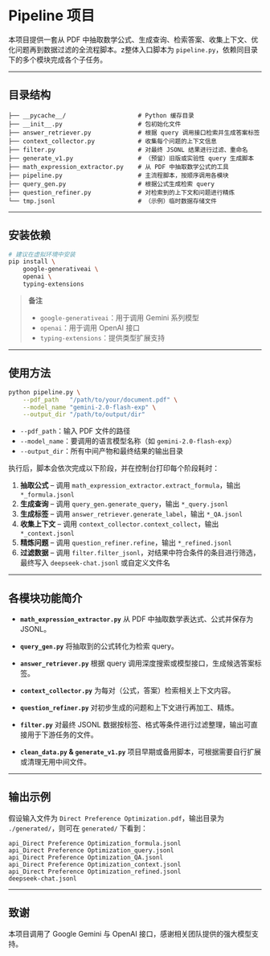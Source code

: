 # Pipeline 项目

本项目提供一套从 PDF 中抽取数学公式、生成查询、检索答案、收集上下文、优化问题再到数据过滤的全流程脚本。z整体入口脚本为 `pipeline.py`，依赖同目录下的多个模块完成各个子任务。

---

## 目录结构

<!--├── clean_data.py                   # （预留）清洗、预处理中间数据脚本-->
```
├── __pycache__/                    # Python 缓存目录
├── __init__.py                     # 包初始化文件
├── answer_retriever.py             # 根据 query 调用接口检索并生成答案标签
├── context_collector.py            # 收集每个问题的上下文信息
├── filter.py                       # 对最终 JSONL 结果进行过滤、重命名
├── generate_v1.py                  # （预留）旧版或实验性 query 生成脚本
├── math_expression_extractor.py    # 从 PDF 中抽取数学公式的工具
├── pipeline.py                     # 主流程脚本，按顺序调用各模块
├── query_gen.py                    # 根据公式生成检索 query
├── question_refiner.py             # 对检索到的上下文和问题进行精炼
└── tmp.jsonl                       # （示例）临时数据存储文件
```

---

## 安装依赖

```bash
# 建议在虚拟环境中安装
pip install \
    google-generativeai \
    openai \
    typing-extensions
```

> **备注**
>
> * `google-generativeai`：用于调用 Gemini 系列模型
> * `openai`：用于调用 OpenAI 接口
> * `typing-extensions`：提供类型扩展支持

---

## 使用方法

```bash
python pipeline.py \
    --pdf_path   "/path/to/your/document.pdf" \
    --model_name "gemini-2.0-flash-exp" \
    --output_dir "/path/to/output/dir"
```

* `--pdf_path`：输入 PDF 文件的路径
* `--model_name`：要调用的语言模型名称（如 `gemini-2.0-flash-exp`）
* `--output_dir`：所有中间产物和最终结果的输出目录

执行后，脚本会依次完成以下阶段，并在控制台打印每个阶段耗时：

1. **抽取公式** – 调用 `math_expression_extractor.extract_formula`，输出 `*_formula.jsonl`
2. **生成查询** – 调用 `query_gen.generate_query`，输出 `*_query.jsonl`
3. **生成标签** – 调用 `answer_retriever.generate_label`，输出 `*_QA.jsonl`
4. **收集上下文** – 调用 `context_collector.context_collect`，输出 `*_context.jsonl`
5. **精炼问题** – 调用 `question_refiner.refine`，输出 `*_refined.jsonl`
6. **过滤数据** – 调用 `filter.filter_jsonl`，对结果中符合条件的条目进行筛选，最终写入 `deepseek-chat.jsonl` 或自定义文件名

---

## 各模块功能简介

* **`math_expression_extractor.py`**
  从 PDF 中抽取数学表达式、公式并保存为 JSONL。

* **`query_gen.py`**
  将抽取到的公式转化为检索 query。

* **`answer_retriever.py`**
  根据 query 调用深度搜索或模型接口，生成候选答案标签。

* **`context_collector.py`**
  为每对（公式，答案）检索相关上下文内容。

* **`question_refiner.py`**
  对初步生成的问题和上下文进行再加工、精炼。

* **`filter.py`**
  对最终 JSONL 数据按标签、格式等条件进行过滤整理，输出可直接用于下游任务的文件。

* **`clean_data.py` & `generate_v1.py`**
  项目早期或备用脚本，可根据需要自行扩展或清理无用中间文件。

---

## 输出示例

假设输入文件为 `Direct Preference Optimization.pdf`，输出目录为 `./generated/`，则可在 `generated/` 下看到：

```
api_Direct Preference Optimization_formula.jsonl
api_Direct Preference Optimization_query.jsonl
api_Direct Preference Optimization_QA.jsonl
api_Direct Preference Optimization_context.jsonl
api_Direct Preference Optimization_refined.jsonl
deepseek-chat.jsonl
```

---

## 致谢

本项目调用了 Google Gemini 与 OpenAI 接口，感谢相关团队提供的强大模型支持。
